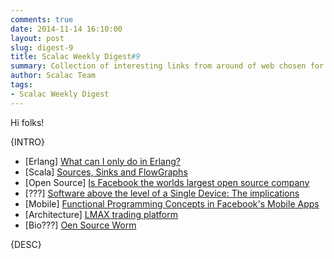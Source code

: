 ```yaml
---
comments: true
date: 2014-11-14 16:10:00
layout: post
slug: digest-9
title: Scalac Weekly Digest#9
summary: Collection of interesting links from around of web chosen for you by Scalac team
author: Scalac Team
tags:
- Scalac Weekly Digest
---
```


Hi folks! 

{INTRO}

* \[Erlang\] [What can I only do in Erlang?](http://erlang.org/pipermail/erlang-questions/2014-November/081570.html)
* \[Scala\] [Sources, Sinks and FlowGraphs](http://typesafe.com/blog/sources-sinks-and-flowgraphs)
* \[Open Source\] [Is Facebook the worlds largest open source company](http://readwrite.com/2013/10/17/is-facebook-the-worlds-largest-open-source-company)
* \[???\] [Software above the level of a Single Device: The implications](https://www.youtube.com/watch?v=jvG6GbqxNfY)
* \[Mobile\] [Functional Programming Concepts in Facebook's Mobile Apps](http://www.infoq.com/presentations/fp-facebook-mobile-apps)
* \[Architecture\] [LMAX trading platform](http://martinfowler.com/articles/lmax.html)
* \[Bio???\] [Oen Source Worm](http://www.openworm.org/)

{DESC}

